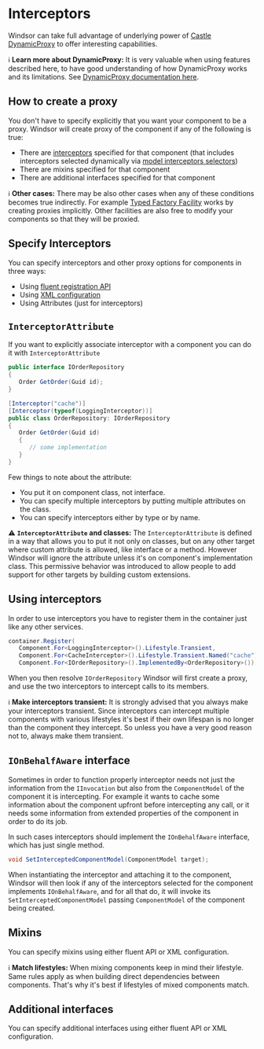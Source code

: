 # Interceptors

Windsor can take full advantage of underlying power of [Castle DynamicProxy](https://github.com/castleproject/Core) to
offer interesting capabilities.

:information_source: **Learn more about DynamicProxy:** It is very valuable when using features described here, to have
good understanding of how DynamicProxy works and its limitations.
See [DynamicProxy documentation here](https://github.com/castleproject/Core/blob/master/docs/dynamicproxy.md).

## How to create a proxy

You don't have to specify explicitly that you want your component to be a proxy. Windsor will create proxy of the
component if any of the following is true:

* There are [interceptors](https://github.com/castleproject/Core/blob/master/docs/dynamicproxy.md) specified for that
  component (that includes interceptors selected dynamically
  via [model interceptors selectors](model-interceptors-selectors.md))
* There are mixins specified for that component
* There are additional interfaces specified for that component

:information_source: **Other cases:** There may be also other cases when any of these conditions becomes true
indirectly. For example [Typed Factory Facility](typed-factory-facility.md) works by creating proxies implicitly. Other
facilities are also free to modify your components so that they will be proxied.

## Specify Interceptors

You can specify interceptors and other proxy options for components in three ways:

* Using [fluent registration API](registering-interceptors-and-proxyoptions.md)
* Using [XML configuration](registering-components.md)
* Using Attributes (just for interceptors)

## `InterceptorAttribute`

If you want to explicitly associate interceptor with a component you can do it with `InterceptorAttribute`

```csharp
public interface IOrderRepository
{
   Order GetOrder(Guid id);
}

[Interceptor("cache")]
[Interceptor(typeof(LoggingInterceptor))]
public class OrderRepository: IOrderRepository
{
   Order GetOrder(Guid id)
   {
      // some implementation
   }
}
```

Few things to note about the attribute:

* You put it on component class, not interface.
* You can specify multiple interceptors by putting multiple attributes on the class.
* You can specify interceptors either by type or by name.

:warning: **`InterceptorAttribute` and classes:** The `InterceptorAttribute` is defined in a way that allows you to put
it not only on classes, but on any other target where custom attribute is allowed, like interface or a method. However
Windsor will ignore the attribute unless it's on component's implementation class. This permissive behavior was
introduced to allow people to add support for other targets by building custom extensions.

## Using interceptors

In order to use interceptors you have to register them in the container just like any other services.

```csharp
container.Register(
   Component.For<LoggingInterceptor>().Lifestyle.Transient,
   Component.For<CacheInterceptor>().Lifestyle.Transient.Named("cache"),
   Component.For<IOrderRepository>().ImplementedBy<OrderRepository>());
```

When you then resolve `IOrderRepository` Windsor will first create a proxy, and use the two interceptors to intercept
calls to its members.

:information_source: **Make interceptors transient:** It is strongly advised that you always make your interceptors
transient. Since interceptors can intercept multiple components with various lifestyles it's best if their own lifespan
is no longer than the component they intercept. So unless you have a very good reason not to, always make them
transient.

## `IOnBehalfAware` interface

Sometimes in order to function properly interceptor needs not just the information from the `IInvocation` but also from
the `ComponentModel` of the component it is intercepting. For example it wants to cache some information about the
component upfront before intercepting any call, or it needs some information from extended properties of the component
in order to do its job.

In such cases interceptors should implement the `IOnBehalfAware` interface, which has just single method.

```csharp
void SetInterceptedComponentModel(ComponentModel target);
```

When instantiating the interceptor and attaching it to the component, Windsor will then look if any of the interceptors
selected for the component implements `IOnBehalfAware`, and for all that do, it will invoke its
`SetInterceptedComponentModel` passing `ComponentModel` of the component being created.

## Mixins

You can specify mixins using either fluent API or XML configuration.

:information_source: **Match lifestyles:** When mixing components keep in mind their lifestyle. Same rules apply as when
building direct dependencies between components. That's why it's best if lifestyles of mixed components match.

## Additional interfaces

You can specify additional interfaces using either fluent API or XML configuration.